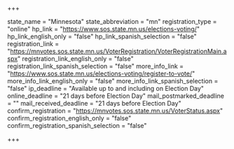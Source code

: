+++

state_name = "Minnesota"
state_abbreviation = "mn"
registration_type = "online"
hp_link = "https://www.sos.state.mn.us/elections-voting/"
hp_link_english_only = "false"
hp_link_spanish_selection = "false"
registration_link = "https://mnvotes.sos.state.mn.us/VoterRegistration/VoterRegistrationMain.aspx"
registration_link_english_only = "false"
registration_link_spanish_selection = "false"
more_info_link = "https://www.sos.state.mn.us/elections-voting/register-to-vote/"
more_info_link_english_only = "false"
more_info_link_spanish_selection = "false"
ip_deadline = "Available up to and including on Election Day"
online_deadline = "21 days before Election Day"
mail_postmarked_deadline = ""
mail_received_deadline = "21 days before Election Day"
confirm_registration = "https://mnvotes.sos.state.mn.us/VoterStatus.aspx"
confirm_registration_english_only = "false"
confirm_registration_spanish_selection = "false"

+++